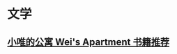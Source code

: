 # 文学

## [小唯的公寓 Wei's Apartment 书籍推荐](https://github.com/keer2345/reading-notes/blob/main/literature/wei_apartment.md)
